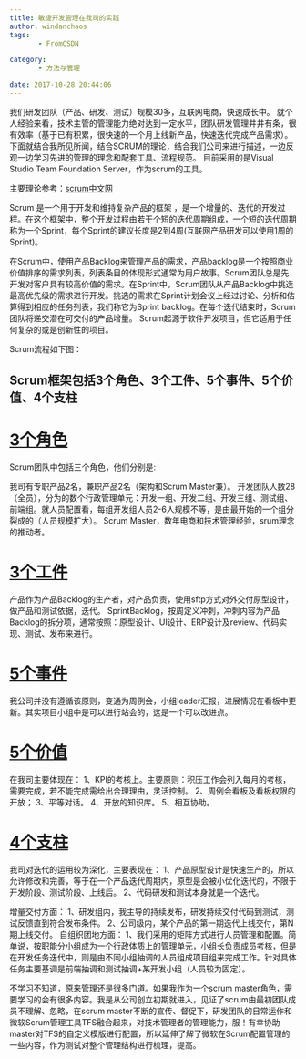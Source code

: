 ```yaml
---
title: 敏捷开发管理在我司的实践
author: windanchaos
tags: 
       - FromCSDN

category: 
       - 方法与管理

date: 2017-10-28 20:44:06
---
```

我们研发团队（产品、研发、测试）规模30多，互联网电商，快速成长中。
就个人经验来看，技术主管的管理能力绝对达到一定水平，团队研发管理井井有条，很有效率（基于已有积累，很快速的一个月上线新产品，快速迭代完成产品需求）。下面就结合我所见所闻，结合SCRUM的理论，结合我们公司来进行描述，一边反观一边学习先进的管理的理念和配套工具、流程规范。
目前采用的是Visual Studio Team Foundation Server，作为scrum的工具。

主要理论参考：[scrum中文网](http://www.scrumcn.com/agile/scrum-knowledge-library.html)

Scrum 是一个用于开发和维持复杂产品的框架 ，是一个增量的、迭代的开发过程。在这个框架中，整个开发过程由若干个短的迭代周期组成，一个短的迭代周期称为一个Sprint，每个Sprint的建议长度是2到4周(互联网产品研发可以使用1周的Sprint)。

在Scrum中，使用产品Backlog来管理产品的需求，产品backlog是一个按照商业价值排序的需求列表，列表条目的体现形式通常为用户故事。Scrum团队总是先开发对客户具有较高价值的需求。在Sprint中，Scrum团队从产品Backlog中挑选最高优先级的需求进行开发。挑选的需求在Sprint计划会议上经过讨论、分析和估算得到相应的任务列表，我们称它为Sprint backlog。在每个迭代结束时，Scrum团队将递交潜在可交付的产品增量。 Scrum起源于软件开发项目，但它适用于任何复杂的或是创新性的项目。

Scrum流程如下图：

## Scrum框架包括3个角色、3个工件、5个事件、5个价值、4个支柱

# [3个角色](http://www.scrumcn.com/agile/scrum-knowledge-library/scrum.html#tab-id-5)

Scrum团队中包括三个角色，他们分别是:

我司有专职产品2名，兼职产品2名（架构和Scrum Master兼）。
开发团队人数28（全员），分为的数个行政管理单元：开发一组、开发二组、开发三组、测试组、前端组。就人员配置看，每组开发组人员2-6人规模不等，是由最开始的一个组分裂成的（人员规模扩大）。
Scrum Master，数年电商和技术管理经验，srum理念的推动者。

# [3个工件](http://www.scrumcn.com/agile/scrum-knowledge-library/scrum.html#tab-id-6)

产品作为产品Backlog的生产者，对产品负责，使用sftp方式对外交付原型设计，做产品和测试依据，迭代。 SprintBacklog，按周定义冲刺，冲刺内容为产品Backlog的拆分项，通常按照：原型设计、UI设计、ERP设计及review、代码实现、测试、发布来进行。

# [5个事件](http://www.scrumcn.com/agile/scrum-knowledge-library/scrum.html#tab-id-7)

我公司并没有遵循该原则，变通为周例会，小组leader汇报，进展情况在看板中更新。其实项目小组中是可以进行站会的，这是一个可以改进点。

# [5个价值](http://www.scrumcn.com/agile/scrum-knowledge-library/scrum.html#tab-id-8)

在我司主要体现在：
1、KPI的考核上。主要原则：积压工作会列入每月的考核，需要完成，若不能完成需给出合理理由，灵活控制。
2、周例会看板及看板权限的开放；
3、平等对话。
4、开放的知识库。
5、相互协助。

# [4个支柱](http://www.scrumcn.com/agile/scrum-knowledge-library/scrum.html#tab-id-9)

我司对迭代的运用较为深化，主要表现在：
1、产品原型设计是快速生产的，所以允许修改和完善，等于在一个产品迭代周期内，原型是会被小优化迭代的，不限于开发阶段、测试阶段、上线后。
2、代码研发和测试本身就是一个迭代。

增量交付方面：
1、研发组内，我主导的持续发布，研发持续交付代码到测试，测试反馈直到符合发布条件。
2、公司级内，某个产品的第一期迭代上线交付，第N期上线交付。
自组织团地方面：
1、我们采用的矩阵方式进行人员管理和配置。简单说，按职能分小组成为一个行政体质上的管理单元，小组长负责成员考核，但是在开发任务迭代中，则是由不同小组抽调的人员组成项目组来完成工作。针对具体任务主要基调是前端抽调和测试抽调+某开发小组（人员较为固定）。

不学习不知道，原来管理还是很多门道。如果我作为一个scrum master角色，需要学习的会有很多内容。我是从公司创立初期就进入，见证了scrum由最初团队成员不理解、忽略，在scrum master不断的宣传、督促下，研发团队的日常运作和微软Scrum管理工具TFS融合起来，对技术管理者的管理能力，服！有幸协助master对TFS的自定义模版进行配置，所以延伸了解了微软在Scrum配置管理的一些内容，作为测试对整个管理结构进行梳理，提高。